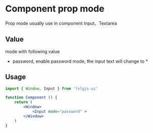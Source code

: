 # Component prop mode

Prop mode usually use in component Input、Textarea

## Value
mode with following value
- password, enable password mode, the input text will change to *

## Usage
```jsx
import { Window, Input } from 'lvlgjs-ui'

function Component () {
    return (
        <Window>
            <Input mode="password" >
        </Window>
    )
}

```